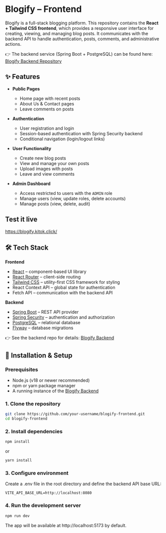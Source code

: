 # Blogify – Frontend

Blogify is a full-stack blogging platform. This repository contains the **React + Tailwind CSS frontend**, which provides a responsive user interface for creating, viewing, and managing blog posts. It communicates with the backend API to handle authentication, posts, comments, and administrative actions.

👉 The backend service (Spring Boot + PostgreSQL) can be found here: [Blogify Backend Repository](https://github.com/Kotik112/blog-backend)

## ✨ Features

- **Public Pages**
    - Home page with recent posts
    - About Us & Contact pages
    - Leave comments on posts

- **Authentication**
    - User registration and login
    - Session-based authentication with Spring Security backend
    - Conditional navigation (login/logout links)

- **User Functionality**
    - Create new blog posts
    - View and manage your own posts
    - Upload images with posts
    - Leave and view comments
  
- **Admin Dashboard**
    - Access restricted to users with the `ADMIN` role
    - Manage users (view, update roles, delete accounts)
    - Manage posts (view, delete, audit)

## Test it live
https://blogify.kitok.click/

## 🛠 Tech Stack

**Frontend**
- [React](https://react.dev/) – component-based UI library
- [React Router](https://reactrouter.com/) – client-side routing
- [Tailwind CSS](https://tailwindcss.com/) – utility-first CSS framework for styling
- React Context API – global state for authentication
- Fetch API – communication with the backend API

**Backend**
- [Spring Boot](https://spring.io/projects/spring-boot) – REST API provider
- [Spring Security](https://spring.io/projects/spring-security) – authentication and authorization
- [PostgreSQL](https://www.postgresql.org/) – relational database
- [Flyway](https://flywaydb.org/) – database migrations

👉 See the backend repo for details: [Blogify Backend](https://github.com/Kotik112/blog-backend)

## 🚀 Installation & Setup

### Prerequisites
- Node.js (v18 or newer recommended)
- npm or yarn package manager
- A running instance of the [Blogify Backend](https://github.com/Kotik112/blog-backend)

### 1. Clone the repository
```bash
git clone https://github.com/your-username/blogify-frontend.git
cd blogify-frontend
```

### 2. Install dependencies
```bash
npm install
```
or
```bash
yarn install
```

### 3. Configure environment
Create a .env file in the root directory and define the backend API base URL:
```env
VITE_API_BASE_URL=http://localhost:8080
```

### 4. Run the development server
```bash
npm run dev
```

The app will be available at http://localhost:5173
by default.
